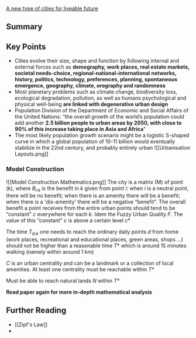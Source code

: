 [A new type of cities for liveable future](https://www.researchgate.net/publication/333654613_A_new_type_of_cities_for_liveable_futures_Isobenefit_Urbanism_morphogenesis)
## Summary

## Key Points

- Cities evolve their size, shape and function by following internal and external forces such as **demography, work places, real estate markets, societal needs-choice, regional-national-international networks, history, politics, technology, preferences, planning, spontaneous emergence, geography, climate, orography and randomness**
- Most planetary problems such as climate change, biodiversity loss, ecological degradation, pollution, as well as humans psychological and physical well-being **are linked with degenerative urban design**
- Population Division of the Department of Economic and Social Affairs of the United Nations: “the overall growth of the world’s population could add another **2.5 billion people to urban areas by 2050, with close to 90% of this increase taking place in Asia and Africa**"
- The most likely population growth scenario might be a logistic S-shaped curve in which a global population of 10-11 billion would eventually stabilize in the 22nd century, and probably entirely urban
![[Urbanisation Layouts.png]]
### Model Construction

![[Model Construction Mathematics.png]]
The city is a matrix (M) of point (k), where $B_i,_k$ is the benefit in $k$ given from point $i$: when $i$ is a neutral point, there will be no benefit; when there is an amenity there will be a benefit; when there is a 'dis-amenity' there will be a negative “benefit”. The overall benefit a point receives from the entire urban points should tend to be “constant” $c$ everywhere for each $k$. Idem the Fuzzy Urban Quality $F$. The value of this “constant” $c$ is above a certain level $c*$

The time $T_d,_k$ one needs to reach the ordinary daily points $d$ from home (work places, recreational and educational places, green areas, shops …) should not be higher than a reasonable time $T*$ which is around 15 minutes walking (namely within around 1 km)

$C$ is an urban centrality and can be a landmark or a collection of local amenities. At least one centrality must be reachable within $T*$

Must be able to reach natural lands $N$ within $T*$

**Read paper again for more in-depth mathematical analysis**
## Further Reading

- [[Zipf's Law]]
- 

